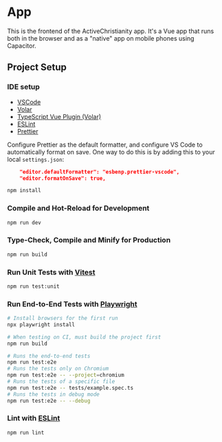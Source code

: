 # App

This is the frontend of the ActiveChristianity app. It's a Vue app that runs both in the browser and as a "native" app on mobile phones using Capacitor.

## Project Setup

### IDE setup

-   [VSCode](https://code.visualstudio.com/)
-   [Volar](https://marketplace.visualstudio.com/items?itemName=Vue.volar)
-   [TypeScript Vue Plugin (Volar)](https://marketplace.visualstudio.com/items?itemName=Vue.vscode-typescript-vue-plugin)
-   [ESLint](https://marketplace.visualstudio.com/items?itemName=dbaeumer.vscode-eslint)
-   [Prettier](https://marketplace.visualstudio.com/items?itemName=esbenp.prettier-vscode)

Configure Prettier as the default formatter, and configure VS Code to automatically format on save. One way to do this is by adding this to your local `settings.json`:

```json
    "editor.defaultFormatter": "esbenp.prettier-vscode",
    "editor.formatOnSave": true,
```

```sh
npm install
```

### Compile and Hot-Reload for Development

```sh
npm run dev
```

### Type-Check, Compile and Minify for Production

```sh
npm run build
```

### Run Unit Tests with [Vitest](https://vitest.dev/)

```sh
npm run test:unit
```

### Run End-to-End Tests with [Playwright](https://playwright.dev)

```sh
# Install browsers for the first run
npx playwright install

# When testing on CI, must build the project first
npm run build

# Runs the end-to-end tests
npm run test:e2e
# Runs the tests only on Chromium
npm run test:e2e -- --project=chromium
# Runs the tests of a specific file
npm run test:e2e -- tests/example.spec.ts
# Runs the tests in debug mode
npm run test:e2e -- --debug
```

### Lint with [ESLint](https://eslint.org/)

```sh
npm run lint
```
